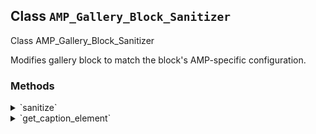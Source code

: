 ## Class `AMP_Gallery_Block_Sanitizer`

Class AMP_Gallery_Block_Sanitizer

Modifies gallery block to match the block&#039;s AMP-specific configuration.

### Methods
<details>
<summary>`sanitize`</summary>

```php
public sanitize()
```

Sanitize the gallery block contained by &lt;ul&gt; element where necessary.


</details>
<details>
<summary>`get_caption_element`</summary>

```php
protected get_caption_element( \DOMElement $img_element )
```

Get the caption element for the specified image element.


</details>

